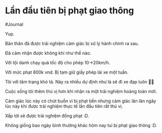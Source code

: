 # Lần đầu tiên bị phạt giao thông

#Journal

Yup.

Bản thân đã được trải nghiệm cảm giác bị xử lý hành chính ra sau.

Đã cảm nhận được không khí như thế nào.

Với tội danh chạy quá tốc độ cho phép 10→20km/h.

Với mức phạt 800k vnd. Bị tạm giữ giấy phép lái xe một tuần.

Tôi với tâm trạng khó tả. Nảy ra nhiều dự định như là sẽ đi xe đạp luôn 🤔😁

Cuộc sống tôi thêm thú vị hơn khi nhận ra một trải nghiệm hoàng toàn mới.

Cảm giác lúc này có chút buồn vì bị phạt tiền nhưng cảm giác lân lân ngây lúc này khi được trải nghiệm thực tế lần đầu tiên rất thú vị.

Xấp tới sẽ được trải nghiệm đống phạt :D.

Không giống bao ngày bình thường khác hôm nay tui bị phạt giao thông :D.
